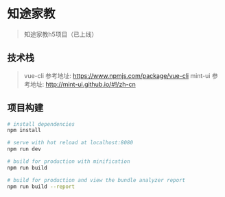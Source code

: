 # 知途家教

> 知途家教h5项目（已上线）

## 技术栈
> vue-cli 参考地址: https://www.npmjs.com/package/vue-cli
> mint-ui 参考地址: http://mint-ui.github.io/#!/zh-cn

## 项目构建

``` bash
# install dependencies
npm install

# serve with hot reload at localhost:8080
npm run dev

# build for production with minification
npm run build

# build for production and view the bundle analyzer report
npm run build --report
```
